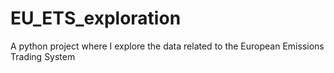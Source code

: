 # EU_ETS_exploration
A python project where I explore the data related to the European Emissions Trading System

